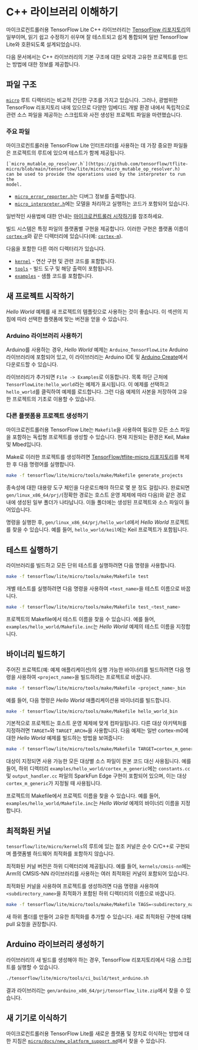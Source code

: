 # C++ 라이브러리 이해하기

마이크로컨트롤러용 TensorFlow Lite C++ 라이브러리는 [TensorFlow 리포지토리](https://github.com/tensorflow/tflite-micro/blob/main/tensorflow/lite/micro)의 일부이며, 읽기 쉽고 수정하기 쉬우며 잘 테스트되고 쉽게 통합되며 일반 TensorFlow Lite와 호환되도록 설계되었습니다.

다음 문서에서는 C++ 라이브러리의 기본 구조에 대한 요약과 고유한 프로젝트를 만드는 방법에 대한 정보를 제공합니다.

## 파일 구조

[`micro`](https://github.com/tensorflow/tflite-micro/blob/main/tensorflow/lite/micro) 루트 디렉터리는 비교적 간단한 구조를 가지고 있습니다. 그러나, 광범위한 TensorFlow 리포지토리 내에 있으므로 다양한 임베디드 개발 환경 내에서 독립적으로 관련 소스 파일을 제공하는 스크립트와 사전 생성된 프로젝트 파일을 마련했습니다.

### 주요 파일

마이크로컨트롤러용 TensorFlow Lite 인터프리터를 사용하는 데 가장 중요한 파일들은 프로젝트의 루트에 있으며 테스트가 함께 제공됩니다.

```
[`micro_mutable_op_resolver.h`](https://github.com/tensorflow/tflite-micro/blob/main/tensorflow/lite/micro/micro_mutable_op_resolver.h)
can be used to provide the operations used by the interpreter to run the
model.
```

- [`micro_error_reporter.h`](https://github.com/tensorflow/tflite-micro/blob/main/tensorflow/lite/micro/tflite_bridge/micro_error_reporter.h)는 디버그 정보를 출력합니다.
- [`micro_interpreter.h`](https://github.com/tensorflow/tflite-micro/blob/main/tensorflow/lite/micro/micro_interpreter.h)에는 모델을 처리하고 실행하는 코드가 포함되어 있습니다.

일반적인 사용법에 대한 안내는 [마이크로컨트롤러 시작하기](get_started_low_level.md)를 참조하세요.

빌드 시스템은 특정 파일의 플랫폼별 구현을 제공합니다. 이러한 구현은 플랫폼 이름이 [`cortex-m`](https://github.com/tensorflow/tflite-micro/tree/main/tensorflow/lite/micro/cortex_m_generic)와 같은 디렉터리에 있습니다(예: [`cortex-m`](https://github.com/tensorflow/tflite-micro/tree/main/tensorflow/lite/micro/cortex_m_generic)).

다음을 포함한 다른 여러 디렉터리가 있습니다.

- [`kernel`](https://github.com/tensorflow/tflite-micro/blob/main/tensorflow/lite/micro/kernels) - 연산 구현 및 관련 코드를 포함합니다.
- [`tools`](https://github.com/tensorflow/tflite-micro/blob/main/tensorflow/lite/micro/tools) - 빌드 도구 및 해당 출력이 포함됩니다.
- [`examples`](https://github.com/tensorflow/tflite-micro/blob/main/tensorflow/lite/micro/examples) - 샘플 코드를 포함합니다.

## 새 프로젝트 시작하기

*Hello World* 예제를 새 프로젝트의 템플릿으로 사용하는 것이 좋습니다. 이 섹션의 지침에 따라 선택한 플랫폼에 맞는 버전을 얻을 수 있습니다.

### Arduino 라이브러리 사용하기

Arduino를 사용하는 경우, *Hello World* 예제는 `Arduino_TensorFlowLite` Arduino 라이브러리에 포함되어 있고, 이 라이브러리는 Arduino IDE 및 [Arduino Create](https://create.arduino.cc/)에서 다운로드할 수 있습니다.

라이브러리가 추가되면 `File -> Examples`로 이동합니다. 목록 하단 근처에 `TensorFlowLite:hello_world`라는 예제가 표시됩니다. 이 예제를 선택하고 `hello_world`를 클릭하여 예제를 로드합니다. 그런 다음 예제의 사본을 저장하여 고유한 프로젝트의 기초로 이용할 수 있습니다.

### 다른 플랫폼용 프로젝트 생성하기

마이크로컨트롤러용 TensorFlow Lite는 `Makefile`을 사용하여 필요한 모든 소스 파일을 포함하는 독립형 프로젝트를 생성할 수 있습니다. 현재 지원되는 환경은 Keil, Make 및 Mbed입니다.

Make로 이러한 프로젝트를 생성하려면 [TensorFlow/tflite-micro 리포지토리](https://github.com/tensorflow/tflite-micro)를 복제한 후 다음 명령어를 실행합니다.

```bash
make -f tensorflow/lite/micro/tools/make/Makefile generate_projects
```

종속성에 대한 대용량 도구 체인을 다운로드해야 하므로 몇 분 정도 걸립니다. 완료되면 `gen/linux_x86_64/prj/`(정확한 경로는 호스트 운영 체제에 따라 다음)와 같은 경로 내에 생성된 일부 폴더가 나타납니다. 이들 폴더에는 생성된 프로젝트와 소스 파일이 들어있습니다.

명령을 실행한 후, `gen/linux_x86_64/prj/hello_world`에서 *Hello World* 프로젝트를 찾을 수 있습니다. 예를 들어, `hello_world/keil`에는 Keil 프로젝트가 포함됩니다.

## 테스트 실행하기

라이브러리를 빌드하고 모든 단위 테스트를 실행하려면 다음 명령을 사용합니다.

```bash
make -f tensorflow/lite/micro/tools/make/Makefile test
```

개별 테스트를 실행하려면 다음 명령을 사용하여 `<test_name>`을 테스트 이름으로 바꿉니다.

```bash
make -f tensorflow/lite/micro/tools/make/Makefile test_<test_name>
```

프로젝트의 Makefile에서 테스트 이름을 찾을 수 있습니다. 예를 들어, `examples/hello_world/Makefile.inc`는 *Hello World* 예제의 테스트 이름을 지정합니다.

## 바이너리 빌드하기

주어진 프로젝트(예: 예제 애플리케이션)의 실행 가능한 바이너리를 빌드하려면 다음 명령을 사용하여 `<project_name>`을 빌드하려는 프로젝트로 바꿉니다.

```bash
make -f tensorflow/lite/micro/tools/make/Makefile <project_name>_bin
```

예를 들어, 다음 명령은 *Hello World* 애플리케이션용 바이너리를 빌드합니다.

```bash
make -f tensorflow/lite/micro/tools/make/Makefile hello_world_bin
```

기본적으로 프로젝트는 호스트 운영 체제에 맞게 컴파일됩니다. 다른 대상 아키텍처를 지정하려면 `TARGET=`와 `TARGET_ARCH=`을 사용합니다. 다음 예제는 일반 cortex-m0에 대한 *Hello World* 예제를 빌드하는 방법을 보여줍니다:

```bash
make -f tensorflow/lite/micro/tools/make/Makefile TARGET=cortex_m_generic TARGET_ARCH=cortex-m0 hello_world_bin
```

대상이 지정되면 사용 가능한 모든 대상별 소스 파일이 원본 코드 대신 사용됩니다. 예를 들어, 하위 디렉터리 `examples/hello_world/cortex_m_generic`에는 `constants.cc` 및 `output_handler.cc` 파일의 SparkFun Edge 구현이 포함되어 있으며, 이는 대상 `cortex_m_generic`가 지정될 때 사용됩니다.

프로젝트의 Makefile에서 프로젝트 이름을 찾을 수 있습니다. 예를 들어, `examples/hello_world/Makefile.inc`는 *Hello World* 예제의 바이너리 이름을 지정합니다.

## 최적화된 커널

`tensorflow/lite/micro/kernels`의 루트에 있는 참조 커널은 순수 C/C++로 구현되며 플랫폼별 하드웨어 최적화를 포함하지 않습니다.

최적화된 커널 버전은 하위 디렉터리에 제공됩니다. 예를 들어, `kernels/cmsis-nn`에는 Arm의 CMSIS-NN 라이브러리를 사용하는 여러 최적화된 커널이 포함되어 있습니다.

최적화된 커널을 사용하여 프로젝트를 생성하려면 다음 명령을 사용하여 `<subdirectory_name>`을 최적화가 포함된 하위 디렉터리의 이름으로 바꿉니다.

```bash
make -f tensorflow/lite/micro/tools/make/Makefile TAGS=<subdirectory_name> generate_projects
```

새 하위 폴더를 만들어 고유한 최적화를 추가할 수 있습니다. 새로 최적화된 구현에 대해 pull 요청을 권장합니다.

## Arduino 라이브러리 생성하기

라이브러리의 새 빌드를 생성해야 하는 경우, TensorFlow 리포지토리에서 다음 스크립트를 실행할 수 있습니다.

```bash
./tensorflow/lite/micro/tools/ci_build/test_arduino.sh
```

결과 라이브러리는 `gen/arduino_x86_64/prj/tensorflow_lite.zip`에서 찾을 수 있습니다.

## 새 기기로 이식하기

마이크로컨트롤러용 TensorFlow Lite를 새로운 플랫폼 및 장치로 이식하는 방법에 대한 지침은 [`micro/docs/new_platform_support.md`](https://github.com/tensorflow/tflite-micro/blob/main/tensorflow/lite/micro/docs/new_platform_support.md)에서 찾을 수 있습니다.
